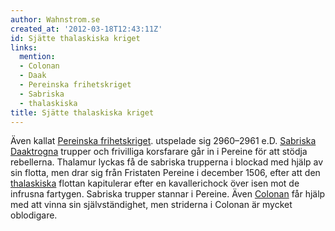 ```yaml
---
author: Wahnstrom.se
created_at: '2012-03-18T12:43:11Z'
id: Sjätte thalaskiska kriget
links:
  mention:
  - Colonan
  - Daak
  - Pereinska frihetskriget
  - Sabriska
  - thalaskiska
title: Sjätte thalaskiska kriget
---
```


Även kallat [Pereinska frihetskriget]. utspelade sig 2960–2961 e.D. [Sabriska][] [Daaktrogna]
trupper och frivilliga korsfarare går in i Pereine för att stödja rebellerna. Thalamur lyckas få de
sabriska trupperna i blockad med hjälp av sin flotta, men drar sig från Fristaten Pereine i december
1506, efter att den [thalaskiska] flottan kapitulerar efter en kavallerichock över isen mot de
infrusna fartygen. Sabriska trupper stannar i Pereine. Även [Colonan] får hjälp med att vinna sin
självständighet, men striderna i Colonan är mycket oblodigare.

  [Pereinska frihetskriget]: Pereinska_frihetskriget
  [Sabriska]: Sabriska
  [Daaktrogna]: Daak
  [thalaskiska]: thalaskiska
  [Colonan]: Colonan